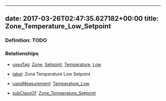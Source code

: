 
---
date: 2017-03-26T02:47:35.627182+00:00
title: Zone_Temperature_Low_Setpoint
---
### Definition: TODO

### Relationships

* [usesTag](https://brickschema.org/schema/1.0/BrickFrame#usesTag): [Zone](https://brickschema.org/schema/1.0/BrickTag#Zone), [Setpoint](https://brickschema.org/schema/1.0/BrickTag#Setpoint), [Temperature](https://brickschema.org/schema/1.0/BrickTag#Temperature), [Low](https://brickschema.org/schema/1.0/BrickTag#Low)

* [label](http://www.w3.org/2000/01/rdf-schema#label): Zone Temperature Low Setpoint

* [usesMeasurement](https://brickschema.org/schema/1.0/BrickFrame#usesMeasurement): [Temperature_Low](https://brickschema.org/schema/1.0/Brick#Temperature_Low)

* [subClassOf](http://www.w3.org/2000/01/rdf-schema#subClassOf): [Zone_Temperature_Setpoint](https://brickschema.org/schema/1.0/Brick#Zone_Temperature_Setpoint)
